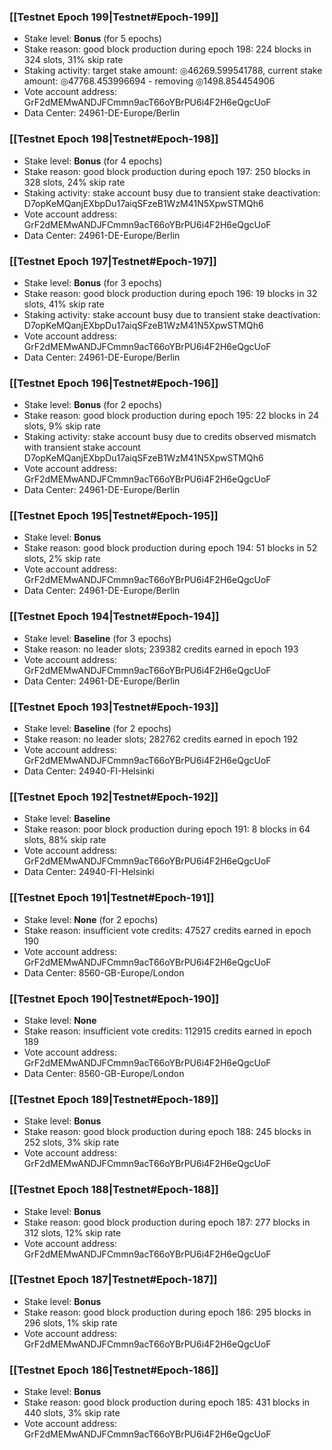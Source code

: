 ### [[Testnet Epoch 199|Testnet#Epoch-199]]
* Stake level: **Bonus** (for 5 epochs)
* Stake reason: good block production during epoch 198: 224 blocks in 324 slots, 31% skip rate
* Staking activity: target stake amount: ◎46269.599541788, current stake amount: ◎47768.453996694 - removing ◎1498.854454906
* Vote account address: GrF2dMEMwANDJFCmmn9acT66oYBrPU6i4F2H6eQgcUoF
* Data Center: 24961-DE-Europe/Berlin
### [[Testnet Epoch 198|Testnet#Epoch-198]]
* Stake level: **Bonus** (for 4 epochs)
* Stake reason: good block production during epoch 197: 250 blocks in 328 slots, 24% skip rate
* Staking activity: stake account busy due to transient stake deactivation: D7opKeMQanjEXbpDu17aiqSFzeB1WzM41N5XpwSTMQh6
* Vote account address: GrF2dMEMwANDJFCmmn9acT66oYBrPU6i4F2H6eQgcUoF
* Data Center: 24961-DE-Europe/Berlin
### [[Testnet Epoch 197|Testnet#Epoch-197]]
* Stake level: **Bonus** (for 3 epochs)
* Stake reason: good block production during epoch 196: 19 blocks in 32 slots, 41% skip rate
* Staking activity: stake account busy due to transient stake deactivation: D7opKeMQanjEXbpDu17aiqSFzeB1WzM41N5XpwSTMQh6
* Vote account address: GrF2dMEMwANDJFCmmn9acT66oYBrPU6i4F2H6eQgcUoF
* Data Center: 24961-DE-Europe/Berlin
### [[Testnet Epoch 196|Testnet#Epoch-196]]
* Stake level: **Bonus** (for 2 epochs)
* Stake reason: good block production during epoch 195: 22 blocks in 24 slots, 9% skip rate
* Staking activity: stake account busy due to credits observed mismatch with transient stake account D7opKeMQanjEXbpDu17aiqSFzeB1WzM41N5XpwSTMQh6
* Vote account address: GrF2dMEMwANDJFCmmn9acT66oYBrPU6i4F2H6eQgcUoF
* Data Center: 24961-DE-Europe/Berlin
### [[Testnet Epoch 195|Testnet#Epoch-195]]
* Stake level: **Bonus**
* Stake reason: good block production during epoch 194: 51 blocks in 52 slots, 2% skip rate
* Vote account address: GrF2dMEMwANDJFCmmn9acT66oYBrPU6i4F2H6eQgcUoF
* Data Center: 24961-DE-Europe/Berlin
### [[Testnet Epoch 194|Testnet#Epoch-194]]
* Stake level: **Baseline** (for 3 epochs)
* Stake reason: no leader slots; 239382 credits earned in epoch 193
* Vote account address: GrF2dMEMwANDJFCmmn9acT66oYBrPU6i4F2H6eQgcUoF
* Data Center: 24961-DE-Europe/Berlin
### [[Testnet Epoch 193|Testnet#Epoch-193]]
* Stake level: **Baseline** (for 2 epochs)
* Stake reason: no leader slots; 282762 credits earned in epoch 192
* Vote account address: GrF2dMEMwANDJFCmmn9acT66oYBrPU6i4F2H6eQgcUoF
* Data Center: 24940-FI-Helsinki
### [[Testnet Epoch 192|Testnet#Epoch-192]]
* Stake level: **Baseline**
* Stake reason: poor block production during epoch 191: 8 blocks in 64 slots, 88% skip rate 
* Vote account address: GrF2dMEMwANDJFCmmn9acT66oYBrPU6i4F2H6eQgcUoF
* Data Center: 24940-FI-Helsinki
### [[Testnet Epoch 191|Testnet#Epoch-191]]
* Stake level: **None** (for 2 epochs)
* Stake reason: insufficient vote credits: 47527 credits earned in epoch 190
* Vote account address: GrF2dMEMwANDJFCmmn9acT66oYBrPU6i4F2H6eQgcUoF
* Data Center: 8560-GB-Europe/London
### [[Testnet Epoch 190|Testnet#Epoch-190]]
* Stake level: **None**
* Stake reason: insufficient vote credits: 112915 credits earned in epoch 189
* Vote account address: GrF2dMEMwANDJFCmmn9acT66oYBrPU6i4F2H6eQgcUoF
* Data Center: 8560-GB-Europe/London
### [[Testnet Epoch 189|Testnet#Epoch-189]]
* Stake level: **Bonus**
* Stake reason: good block production during epoch 188: 245 blocks in 252 slots, 3% skip rate
* Vote account address: GrF2dMEMwANDJFCmmn9acT66oYBrPU6i4F2H6eQgcUoF
### [[Testnet Epoch 188|Testnet#Epoch-188]]
* Stake level: **Bonus**
* Stake reason: good block production during epoch 187: 277 blocks in 312 slots, 12% skip rate
* Vote account address: GrF2dMEMwANDJFCmmn9acT66oYBrPU6i4F2H6eQgcUoF
### [[Testnet Epoch 187|Testnet#Epoch-187]]
* Stake level: **Bonus**
* Stake reason: good block production during epoch 186: 295 blocks in 296 slots, 1% skip rate
* Vote account address: GrF2dMEMwANDJFCmmn9acT66oYBrPU6i4F2H6eQgcUoF
### [[Testnet Epoch 186|Testnet#Epoch-186]]
* Stake level: **Bonus**
* Stake reason: good block production during epoch 185: 431 blocks in 440 slots, 3% skip rate
* Vote account address: GrF2dMEMwANDJFCmmn9acT66oYBrPU6i4F2H6eQgcUoF